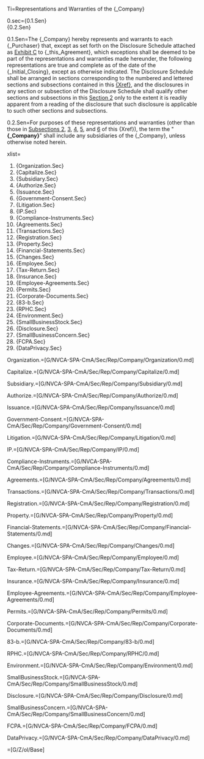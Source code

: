 Ti=Representations and Warranties of the {_Company}

0.sec={0.1.Sen}<br>{0.2.Sen}

0.1.Sen=The {_Company} hereby represents and warrants to each {_Purchaser} that, except as set forth on the Disclosure Schedule attached as <u>Exhibit C</u> to {_this_Agreement}, which exceptions shall be deemed to be part of the representations and warranties made hereunder, the following representations are true and complete as of the date of the {_Initial_Closing}, except as otherwise indicated. The Disclosure Schedule shall be arranged in sections corresponding to the numbered and lettered sections and subsections contained in this <u>{Xref}</u>, and the disclosures in any section or subsection of the Disclosure Schedule shall qualify other sections and subsections in this <u>Section 2</u> only to the extent it is readily apparent from a reading of the disclosure that such disclosure is applicable to such other sections and subsections.

0.2.Sen=For purposes of these representations and warranties (other than those in <u>Subsections 2</u>, <u>3</u>, <u>4</u>, <u>5</u>, and <u>6</u> of this {Xref}), the term the "<strong>{_Company}</strong>" shall include any subsidiaries of the {_Company}, unless otherwise noted herein.

xlist=<ol><li>{Organization.Sec}<li>{Capitalize.Sec}<li>{Subsidiary.Sec}<li>{Authorize.Sec}<li>{Issuance.Sec}<li>{Government-Consent.Sec}<li>{Litigation.Sec}<li>{IP.Sec}<li>{Compliance-Instruments.Sec}<li>{Agreements.Sec}<li>{Transactions.Sec}<li>{Registration.Sec}<li>{Property.Sec}<li>{Financial-Statements.Sec}<li>{Changes.Sec}<li>{Employee.Sec}<li>{Tax-Return.Sec}<li>{Insurance.Sec}<li>{Employee-Agreements.Sec}<li>{Permits.Sec}<li>{Corporate-Documents.Sec}<li>{83-b.Sec}<li>{RPHC.Sec}<li>{Environment.Sec}<li>{SmallBusinessStock.Sec}<li>{Disclosure.Sec}<li>{SmallBusinessConcern.Sec}<li>{FCPA.Sec}<li>{DataPrivacy.Sec}</ol>

Organization.=[G/NVCA-SPA-CmA/Sec/Rep/Company/Organization/0.md]

Capitalize.=[G/NVCA-SPA-CmA/Sec/Rep/Company/Capitalize/0.md]

Subsidiary.=[G/NVCA-SPA-CmA/Sec/Rep/Company/Subsidiary/0.md]

Authorize.=[G/NVCA-SPA-CmA/Sec/Rep/Company/Authorize/0.md]

Issuance.=[G/NVCA-SPA-CmA/Sec/Rep/Company/Issuance/0.md]

Government-Consent.=[G/NVCA-SPA-CmA/Sec/Rep/Company/Government-Consent/0.md]

Litigation.=[G/NVCA-SPA-CmA/Sec/Rep/Company/Litigation/0.md]

IP.=[G/NVCA-SPA-CmA/Sec/Rep/Company/IP/0.md]

Compliance-Instruments.=[G/NVCA-SPA-CmA/Sec/Rep/Company/Compliance-Instruments/0.md]

Agreements.=[G/NVCA-SPA-CmA/Sec/Rep/Company/Agreements/0.md]

Transactions.=[G/NVCA-SPA-CmA/Sec/Rep/Company/Transactions/0.md]

Registration.=[G/NVCA-SPA-CmA/Sec/Rep/Company/Registration/0.md]

Property.=[G/NVCA-SPA-CmA/Sec/Rep/Company/Property/0.md]

Financial-Statements.=[G/NVCA-SPA-CmA/Sec/Rep/Company/Financial-Statements/0.md]

Changes.=[G/NVCA-SPA-CmA/Sec/Rep/Company/Changes/0.md]

Employee.=[G/NVCA-SPA-CmA/Sec/Rep/Company/Employee/0.md]

Tax-Return.=[G/NVCA-SPA-CmA/Sec/Rep/Company/Tax-Return/0.md]

Insurance.=[G/NVCA-SPA-CmA/Sec/Rep/Company/Insurance/0.md]

Employee-Agreements.=[G/NVCA-SPA-CmA/Sec/Rep/Company/Employee-Agreements/0.md]

Permits.=[G/NVCA-SPA-CmA/Sec/Rep/Company/Permits/0.md]

Corporate-Documents.=[G/NVCA-SPA-CmA/Sec/Rep/Company/Corporate-Documents/0.md]

83-b.=[G/NVCA-SPA-CmA/Sec/Rep/Company/83-b/0.md]

RPHC.=[G/NVCA-SPA-CmA/Sec/Rep/Company/RPHC/0.md]

Environment.=[G/NVCA-SPA-CmA/Sec/Rep/Company/Environment/0.md]

SmallBusinessStock.=[G/NVCA-SPA-CmA/Sec/Rep/Company/SmallBusinessStock/0.md]

Disclosure.=[G/NVCA-SPA-CmA/Sec/Rep/Company/Disclosure/0.md]

SmallBusinessConcern.=[G/NVCA-SPA-CmA/Sec/Rep/Company/SmallBusinessConcern/0.md]

FCPA.=[G/NVCA-SPA-CmA/Sec/Rep/Company/FCPA/0.md]

DataPrivacy.=[G/NVCA-SPA-CmA/Sec/Rep/Company/DataPrivacy/0.md]

=[G/Z/ol/Base]

